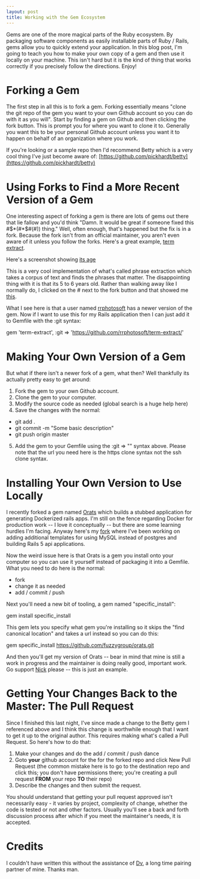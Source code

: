 ```yaml
---
layout: post
title: Working with the Gem Ecosystem
---
```

Gems are one of the more magical parts of the Ruby ecosystem.  By packaging software components as easily installable parts of Ruby / Rails, gems allow you to quickly extend your application.  In this blog post, I'm going to teach you how to make your own copy of a gem and then use it locally on your machine.  This isn't hard but it is the kind of thing that works correctly if you precisely follow the directions.  Enjoy!

# Forking a Gem
The first step in all this is to fork a gem.  Forking essentially means "clone the git repo of the gem you want to your own Github account so you can do with it as you will".  Start by finding a gem on Github and then clicking the fork button.  This is prompt you for where you want to clone it to.  Generally you want this to be your personal Github account unless you want it to happen on behalf of an organization where you work.

If you're looking or a sample repo then I'd recommend Betty which is a very cool thing I've just become aware of: [https://github.com/pickhardt/betty](https://github.com/pickhardt/betty)

# Using Forks to Find a More Recent Version of a Gem
One interesting aspect of forking a gem is there are lots of gems out there that lie fallow and you'd think "Damn.  It would be great if someone fixed this #$*(#*$#(#)) thing."  Well, often enough, that's happened but the fix is in a fork.  Because the fork isn't from an official maintainer, you aren't even aware of it unless you follow the forks.  Here's a great example, [term extract](https://github.com/rrphotosoft/term-extract/).

Here's a screenshot showing [its age](http://imgur.com/0xAGIhE)

This is a very cool implementation of what's called phrase extraction which takes a corpus of text and finds the phrases that matter.  The disappointing thing with it is that its 5 to 6 years old.  Rather than walking away like I normally do, I clicked on the # next to the fork button and that showed me [this](http://imgur.com/AlZm3Wz).

What I see here is that a user named [rrphotosoft](https://github.com/rrphotosoft/) has a newer version of the gem.  Now if I want to use this for my Rails application then I can just add it to Gemfile with the :git syntax:

gem 'term-extract', :git => 'https://github.com/rrphotosoft/term-extract/'

# Making Your Own Version of a Gem
But what if there isn't a newer fork of a gem, what then?  Well thankfully its actually pretty easy to get around:

1.  Fork the gem to your own Github account.
2.  Clone the gem to your computer.
3.  Modify the source code as needed (global search is a huge help here)
4.  Save the changes with the normal:
* git add .
* git commit -m "Some basic description"
* git push origin master
5.  Add the gem to your Gemfile using the :git => "" syntax above.  Please note that the url you need here is the https clone syntax not the ssh clone syntax.

# Installing Your Own Version to Use Locally
I recently forked a gem named [Orats](https://github.com/nickjj/orats) which builds a stubbed application for generating Dockerized rails apps.  I'm still on the fence regarding Docker for production work -- I love it conceptually -- but there are some learning hurdles I'm facing.  Anyway here's my [fork](https://github.com/fuzzygroup/orats) where I've been working on adding additional templates for using MySQL instead of postgres and building Rails 5 api applications.

Now the weird issue here is that Orats is a gem you install onto your computer so you can use it yourself instead of packaging it into a Gemfile.  What you need to do here is the normal:

* fork
* change it as needed
* add / commit / push

Next you'll need a new bit of tooling, a gem named "specific_install":

gem install specific_install

This gem lets you specify what gem you're installing so it skips the "find canonical location" and takes a url instead so you can do this:

gem specific_install https://github.com/fuzzygroup/orats.git

And then you'll get my version of Orats -- bear in mind that mine is still a work in progress and the maintainer is doing really good, important work.  Go support [Nick](http://nickjanetakis.com/blog/dockerize-a-rails-5-postgres-redis-sidekiq-action-cable-app-with-docker-compose) please -- this is just an example.

# Getting Your Changes Back to the Master: The Pull Request

Since I finished this last night, I've since made a change to the Betty gem I referenced above and I think this change is worthwhile enough that I want to get it up to the original author.  This requires making what's called a Pull Request.  So here's how to do that:

1.  Make your changes and do the add / commit / push dance
2.  Goto **your** github account for the for the forked repo and click New Pull Request (the common mistake here is to go to the destination repo and click this; you don't have permissions there; you're creating a pull request **FROM** your repo **TO** their repo)
3.  Describe the changes and then submit the request.

You should understand that getting your pull request approved isn't necessarily easy - it varies by project, complexity of change, whether the code is tested or not and other factors.  Usually you'll see a back and forth discussion process after which if you meet the maintainer's needs, it is accepted.

# Credits
I couldn't have written this without the assistance of [Dv](http://dasari.me/), a long time pairing partner of mine.  Thanks man.

